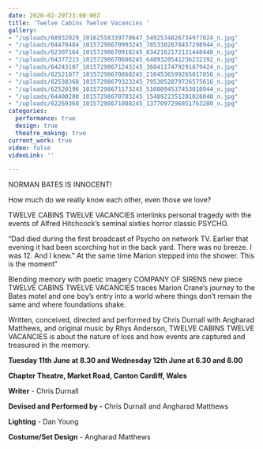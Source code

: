 ```yaml
---
date: 2020-02-29T23:00:00Z
title: 'Twelve Cabins Twelve Vacancies '
gallery:
- "/uploads/68932029_10162558339770647_5492534826734977024_n.jpg"
- "/uploads/64470484_10157298670993245_7853302878457298944_n.jpg"
- "/uploads/62307164_10157298670918245_8342162172121448448_n.jpg"
- "/uploads/64377213_10157298670608245_6409320541236232192_n.jpg"
- "/uploads/64243107_10157298671243245_3684117479291879424_n.jpg"
- "/uploads/62521877_10157298670868245_2104536599265017856_n.jpg"
- "/uploads/62538368_10157298679323245_7953052879726575616_n.jpg"
- "/uploads/62520196_10157298671173245_5108094537453010944_n.jpg"
- "/uploads/64400200_10157298670783245_1548922351201026048_n.jpg"
- "/uploads/62269368_10157298671088245_1377097296851763200_n.jpg"
categories:
  performance: true
  design: true
  theatre_making: true
current_work: true
video: false
videoLink: ''

---
```

NORMAN BATES IS INNOCENT!

How much do we really know each other, even those we love?

TWELVE CABINS TWELVE VACANCIES interlinks personal tragedy with the events of Alfred Hitchcock’s seminal sixties horror classic PSYCHO.

“Dad died during the first broadcast of Psycho on network TV. Earlier that evening it had been scorching hot in the back yard. There was no breeze. I was 12. And I knew.” At the same time Marion stepped into the shower. This is the moment”

Blending memory with poetic imagery COMPANY OF SIRENS new piece TWELVE CABINS TWELVE VACANCIES traces Marion Crane’s journey to the Bates motel and one boy’s entry into a world where things don’t remain the same and where foundations shake.

Written, conceived, directed and performed by Chris Durnall with Angharad Matthews, and original music by Rhys Anderson, TWELVE CABINS TWELVE VACANCIES is about the nature of loss and how events are captured and treasured in the memory.

**Tuesday 11th June at 8.30 and Wednesday 12th June at 6.30 and 8.00**

**Chapter Theatre, Market Road, Canton Cardiff, Wales**

**Writer** - Chris Durnall

**Devised and Performed by -** Chris Durnall and Angharad Matthews

**Lighting** - Dan Young

**Costume/Set Design** - Angharad Matthews